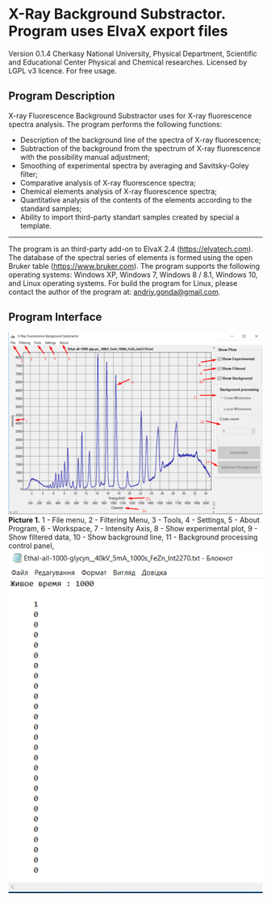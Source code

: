 # X-Ray Background Substractor. Program uses ElvaX export files
Version 0.1.4
Cherkasy National University, Physical Department, Scientific and Educational Center Physical and Chemical researches.
Licensed by LGPL v3 licence.
For free usage.

## Program Description
X-ray Fluorescence Background Substractor uses for X-ray fluorescence spectra analysis.
The program performs the following functions:
- Description of the background line of the spectra of X-ray fluorescence;
- Subtraction of the background from the spectrum of X-ray fluorescence with the possibility
manual adjustment;
- Smoothing of experimental spectra by averaging and Savitsky-Goley filter;
- Comparative analysis of X-ray fluorescence spectra;
- Chemical elements analysis of X-ray fluorescence spectra;
- Quantitative analysis of the contents of the elements according to the standard samples;
- Ability to import third-party standart samples created by special a template.
---
The program is an third-party add-on to ElvaX 2.4 (https://elvatech.com).
The database of the spectral series of elements is formed using the open Bruker table (https://www.bruker.com).
The program supports the following operating systems: Windows XP, Windows 7, Windows 8 / 8.1, Windows 10, and Linux operating systems.
For build the program for Linux, please contact the author of the program at: andriy.gonda@gmail.com.
## Program Interface
<div id="container">
 <img src="manual/1.png">
  <div><b>Picture 1.</b> 1 - File menu, 2 - Filtering Menu, 3 - Tools, 4 - Settings, 5 - About Program, 6 - Workspace, 7 - Intensity Axis, 8 - Show experimental plot, 9 - Show filtered data, 10 - Show background line, 11 - Background processing control panel,     </div>
</div>
  

 
<img src="manual/2.png">

